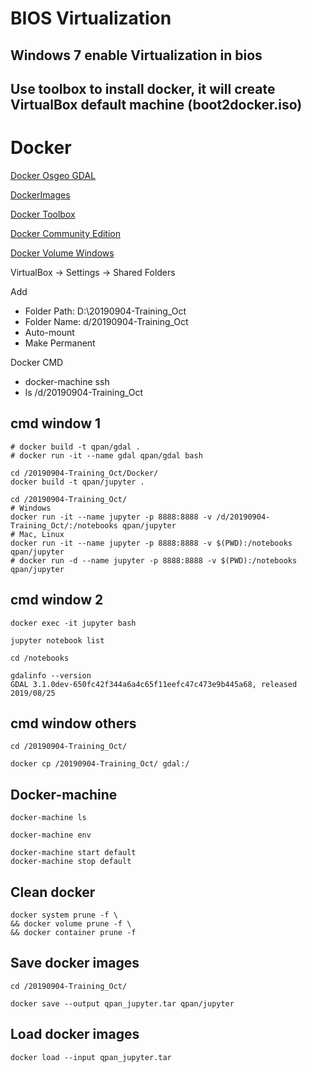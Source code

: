 # BIOS Virtualization

## Windows 7 enable Virtualization in bios

## Use toolbox to install docker, it will create VirtualBox default machine (boot2docker.iso)

# Docker

[Docker Osgeo GDAL](https://hub.docker.com/r/osgeo/gdal)

[DockerImages](https://wiki.osgeo.org/wiki/DockerImages)

[Docker Toolbox](https://docs.docker.com/toolbox/overview/)

[Docker Community Edition](https://docs.docker.com/docker-for-windows/release-notes/)

[Docker Volume Windows](https://stackoverflow.com/questions/33126271/how-to-use-volume-option-with-docker-toolbox-on-windows)

VirtualBox -> Settings -> Shared Folders

Add

* Folder Path: D:\20190904-Training_Oct
* Folder Name: d/20190904-Training_Oct
* Auto-mount
* Make Permanent

Docker CMD

* docker-machine ssh
* ls /d/20190904-Training_Oct

## cmd window 1

```
# docker build -t qpan/gdal .
# docker run -it --name gdal qpan/gdal bash

cd /20190904-Training_Oct/Docker/
docker build -t qpan/jupyter .

cd /20190904-Training_Oct/
# Windows
docker run -it --name jupyter -p 8888:8888 -v /d/20190904-Training_Oct/:/notebooks qpan/jupyter
# Mac, Linux
docker run -it --name jupyter -p 8888:8888 -v $(PWD):/notebooks qpan/jupyter
# docker run -d --name jupyter -p 8888:8888 -v $(PWD):/notebooks qpan/jupyter
```

## cmd window 2

```
docker exec -it jupyter bash

jupyter notebook list

cd /notebooks

gdalinfo --version
GDAL 3.1.0dev-650fc42f344a6a4c65f11eefc47c473e9b445a68, released 2019/08/25
```

## cmd window others

```
cd /20190904-Training_Oct/

docker cp /20190904-Training_Oct/ gdal:/
```

## Docker-machine

```
docker-machine ls

docker-machine env

docker-machine start default
docker-machine stop default
```

## Clean docker

```
docker system prune -f \
&& docker volume prune -f \
&& docker container prune -f
```

## Save docker images

```
cd /20190904-Training_Oct/

docker save --output qpan_jupyter.tar qpan/jupyter
```

## Load docker images

```
docker load --input qpan_jupyter.tar
```
